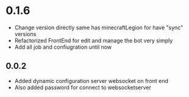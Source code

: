 # 0.1.6
* Change version directly same has minecraftLegion for have "sync" versions
* Refactorized FrontEnd for edit and manage the bot very simply
* Add all job and confiugration until now

## 0.0.2
* Added dynamic configuration server websocket on front end
* Also added password for connect to websocketserver